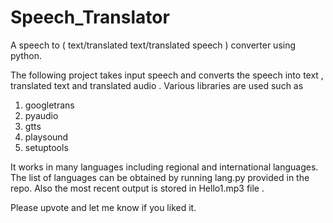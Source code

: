 # Speech_Translator
A speech to ( text/translated text/translated speech ) converter using python.

The following project takes input speech and converts the speech into text , translated text and translated audio . 
Various libraries are used such as
1) googletrans
2) pyaudio
3) gtts
4) playsound
5) setuptools

It works in many languages including regional and international languages. The list of languages can be obtained by running lang.py provided in the repo.
Also the most recent output is stored in Hello1.mp3 file .

Please upvote and let me know if you liked it.
